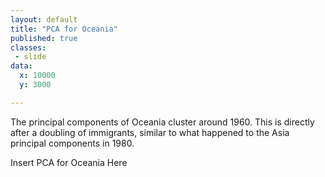 ```yaml
---
layout: default
title: "PCA for Oceania"
published: true
classes:
 - slide
data:
  x: 10000
  y: 3000

---
```


The principal components of Oceania cluster around 1960. This is directly after a doubling of immigrants, similar to what happened to the Asia principal components in 1980.

Insert PCA for Oceania Here
